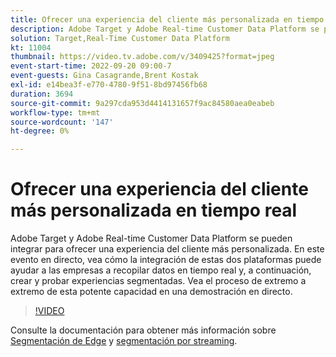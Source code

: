 ```yaml
---
title: Ofrecer una experiencia del cliente más personalizada en tiempo real
description: Adobe Target y Adobe Real-time Customer Data Platform se pueden integrar para ofrecer una experiencia del cliente más personalizada. En este evento en directo, vea cómo la integración de estas dos plataformas puede ayudar a las empresas a recopilar datos en tiempo real y, a continuación, crear y probar experiencias segmentadas. Vea el proceso de extremo a extremo de esta potente capacidad en una demostración en directo.
solution: Target,Real-Time Customer Data Platform
kt: 11004
thumbnail: https://video.tv.adobe.com/v/3409425?format=jpeg
event-start-time: 2022-09-20 09:00-7
event-guests: Gina Casagrande,Brent Kostak
exl-id: e14bea3f-e770-4780-9f51-8bd97456fb68
duration: 3694
source-git-commit: 9a297cda953d4414131657f9ac84580aea0eabeb
workflow-type: tm+mt
source-wordcount: '147'
ht-degree: 0%

---
```


# Ofrecer una experiencia del cliente más personalizada en tiempo real

Adobe Target y Adobe Real-time Customer Data Platform se pueden integrar para ofrecer una experiencia del cliente más personalizada. En este evento en directo, vea cómo la integración de estas dos plataformas puede ayudar a las empresas a recopilar datos en tiempo real y, a continuación, crear y probar experiencias segmentadas. Vea el proceso de extremo a extremo de esta potente capacidad en una demostración en directo.

>[!VIDEO](https://video.tv.adobe.com/v/3409425/?quality=12&learn=on)

Consulte la documentación para obtener más información sobre [Segmentación de Edge](https://experienceleague.adobe.com/docs/experience-platform/segmentation/ui/edge-segmentation.html?lang=es) y [segmentación por streaming](https://experienceleague.adobe.com/docs/experience-platform/segmentation/ui/streaming-segmentation.html).
